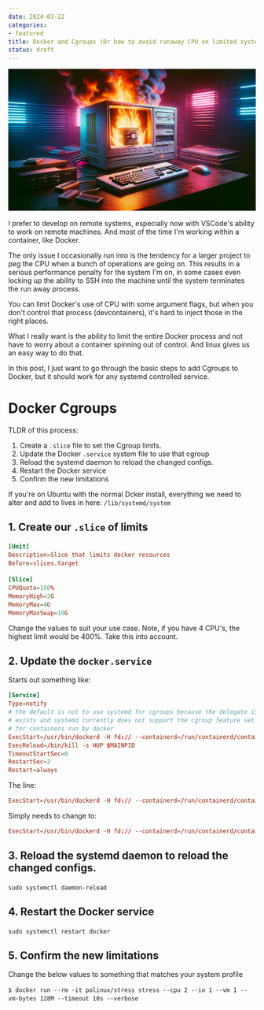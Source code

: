 ```yaml
---
date: 2024-03-22
categories:
- featured
title: Docker and Cgroups (Or how to avoid runaway CPU on limited systems)
status: draft
---
```


![Image description](/img/posts/2024.03.22-cgroup.jpg)

I prefer to develop on remote systems, especially now with VSCode's ability to work on remote machines. And most of the time I'm working within a container, like Docker.

The only issue I occasionally run into is the tendency for a larger project to peg the CPU when a bunch of operations are going on. This results in a serious performance penalty for the system I'm on, in some cases even locking up the ability to SSH into the machine until the system terminates the run away process.

You can limit Docker's use of CPU with some argument flags, but when you don't control that process (devcontainers), it's hard to inject those in the right places.

What I really want is the ability to limit the entire Docker process and not have to worry about a container spinning out of control. And linux gives us an easy way to do that.

In this post, I just want to go through the basic steps to add Cgroups to Docker, but it should work for any systemd controlled service.

# Docker Cgroups

TLDR of this process:

1. Create a `.slice` file to set the Cgroup limits.
2. Update the Docker `.service` system file to use that cgroup
3. Reload the systemd daemon to reload the changed configs.
4. Restart the Docker service
5. Confirm the new limitations


If you're on Ubuntu with the normal Dcker install, everything we need to alter and add to lives in here: `/lib/systemd/system`

## 1. Create our `.slice` of limits

```toml
[Unit]
Description=Slice that limits docker resources
Before=slices.target

[Slice]
CPUQuota=150%
MemoryHigh=2G
MemoryMax=4G
MemoryMaxSwap=10G
```

Change the values to suit your use case. Note, if you have 4 CPU's, the highest limit would be 400%. Take this into account.

## 2. Update the `docker.service`

Starts out something like:

```toml
[Service]
Type=notify
# the default is not to use systemd for cgroups because the delegate issues still
# exists and systemd currently does not support the cgroup feature set required
# for containers run by docker
ExecStart=/usr/bin/dockerd -H fd:// --containerd=/run/containerd/containerd.sock
ExecReload=/bin/kill -s HUP $MAINPID
TimeoutStartSec=0
RestartSec=2
Restart=always
```

The line:
```toml
ExecStart=/usr/bin/dockerd -H fd:// --containerd=/run/containerd/containerd.sock
```

Simply needs to change to:

```toml
ExecStart=/usr/bin/dockerd -H fd:// --containerd=/run/containerd/containerd.sock --cgroup-parent=docker.slice
```


## 3. Reload the systemd daemon to reload the changed configs.

`sudo systemctl daemon-reload`

## 4. Restart the Docker service

`sudo systemctl restart docker`

## 5. Confirm the new limitations

Change the below values to something that matches your system profile

`$ docker run --rm -it polinux/stress stress --cpu 2 --io 1 --vm 1 --vm-bytes 128M --timeout 10s --verbose`
